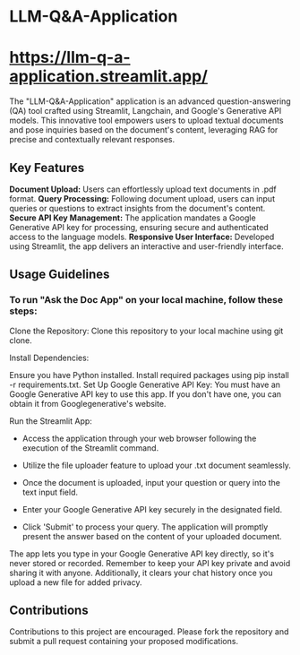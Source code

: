 # LLM-Q&A-Application
# https://llm-q-a-application.streamlit.app/

The "LLM-Q&A-Application" application is an advanced question-answering (QA) tool crafted using Streamlit, Langchain, and Google's Generative API models. This innovative tool empowers users to upload textual documents and pose inquiries based on the document's content, leveraging RAG for precise and contextually relevant responses.

## Key Features

**Document Upload:** Users can effortlessly upload text documents in .pdf format.
**Query Processing:** Following document upload, users can input queries or questions to extract insights from the document's content.
**Secure API Key Management:** The application mandates a Google Generative API key for processing, ensuring secure and authenticated access to the language models.
**Responsive User Interface:** Developed using Streamlit, the app delivers an interactive and user-friendly interface.

## Usage Guidelines

### To run "Ask the Doc App" on your local machine, follow these steps:

Clone the Repository: Clone this repository to your local machine using git clone.

Install Dependencies:

Ensure you have Python installed. Install required packages using pip install -r requirements.txt. Set Up Google Generative API Key: You must have an Google Generative API key to use this app. If you don't have one, you can obtain it from Googlegenerative's website.

Run the Streamlit App:

- Access the application through your web browser following the execution of the Streamlit command.

- Utilize the file uploader feature to upload your .txt document seamlessly.

- Once the document is uploaded, input your question or query into the text input field.

- Enter your Google Generative API key securely in the designated field.

- Click 'Submit' to process your query. The application will promptly present the answer based on the content of your uploaded document.

The app lets you type in your Google Generative API key directly, so it's never stored or recorded. Remember to keep your API key private and avoid sharing it with anyone. Additionally, it clears your chat history once you upload a new file for added privacy.

## Contributions

Contributions to this project are encouraged. Please fork the repository and submit a pull request containing your proposed modifications.
